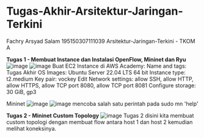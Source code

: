 # Tugas-Akhir-Arsitektur-Jaringan-Terkini

Fachry Arsyad Salam
195150307111039
Arsitektur-Jaringan-Terkini - TKOM A

**Tugas 1 - Membuat Instance dan Instalasi OpenFlow, Mininet dan Ryu**
![image](https://user-images.githubusercontent.com/99635670/172663262-14c33d71-a2e9-4ac2-8c26-93ae0c551098.png)
![image](https://user-images.githubusercontent.com/99635670/172663341-242a97b2-e4e6-424f-8dc0-56ebfaf50b98.png)
 Buat EC2 Instance di AWS Academy:
Name and tags: Tugas Akhir
OS Images: Ubuntu Server 22.04 LTS 64 bit
Instance type: t2.medium
Key pair: vockey
Edit Network settings: allow SSH, allow HTTP, allow HTTPS, allow TCP port 8080, allow TCP port 8081
Configure storage: 30 GiB, gp3

Mininet
![image](https://user-images.githubusercontent.com/99635670/172664107-8c14ff7d-182e-426d-b20d-754c56f9f78c.png)
![image](https://user-images.githubusercontent.com/99635670/172665452-0f09592f-2493-45ed-859d-aae64fe6ef6c.png)
mencoba salah satu perintah pada sudo mn 'help'

**Tugas 2 - Mininet Custom Topology**
![image](https://user-images.githubusercontent.com/99635670/172666843-261cc524-d793-4064-b49c-83cc38c6990f.png)
Tugas 2 disini kita membuat custom topologi dengan membuat flow antara host 1 dan host 2 kemudian melihat koneksinya.


